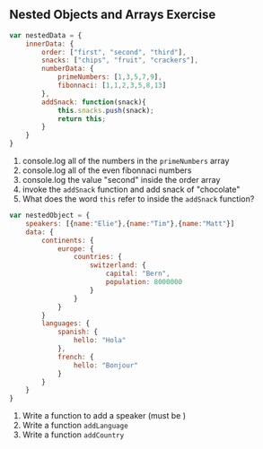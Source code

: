 ## Nested Objects and Arrays Exercise

```javascript
var nestedData = {
    innerData: {
        order: ["first", "second", "third"],
        snacks: ["chips", "fruit", "crackers"],
        numberData: {
            primeNumbers: [1,3,5,7,9],
            fibonnaci: [1,1,2,3,5,8,13]
        },
        addSnack: function(snack){
            this.snacks.push(snack);
            return this;
        }
    }
}
```

1. console.log all of the numbers in the `primeNumbers` array
2. console.log all of the even fibonnaci numbers
3. console.log the value "second" inside the order array
4. invoke the `addSnack` function and add snack of "chocolate"
5. What does the word `this` refer to inside the `addSnack` function?

```javascript
var nestedObject = {
    speakers: [{name:"Elie"},{name:"Tim"},{name:"Matt"}]
    data: {
        continents: {
            europe: {
                countries: {
                    switzerland: {
                        capital: "Bern",
                        population: 8000000
                    }
                }
            }
        }
        languages: {
            spanish: {
                hello: "Hola"
            },
            french: {
                hello: "Bonjour"
            }
        }
    }
}
```

1. Write a function to add a speaker (must be )
1. Write a function `addLanguage` 
1. Write a function `addCountry` 